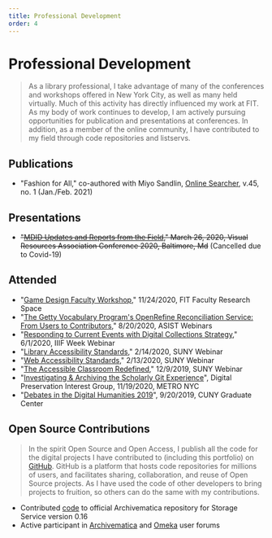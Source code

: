 ```yaml
---
title: Professional Development
order: 4
---
```


# Professional Development

> As a library professional, I take advantage of many of the conferences and workshops offered in New York City, as well as many held virtually. Much of this activity has directly influenced my work at FIT. As my body of work continues to develop, I am actively pursuing opportunities for publication and presentations at conferences. In addition, as a member of the online community, I have contributed to my field through code repositories and listservs.

## Publications

- "Fashion for All," co-authored with Miyo Sandlin, [Online Searcher](https://www.infotoday.com/onlinesearcher/), v.45, no. 1 (Jan./Feb. 2021)

## Presentations

- ~~"[MDID Updates and Reports from the Field](https://vra2020.sched.com/event/Vihe/mdid-updates-and-reports-from-the-field)," March 26, 2020, Visual Resources Association Conference 2020, Baltimore, Md~~ (Cancelled due to Covid-19)

## Attended

- "[Game Design Faculty Workshop](https://www.fitnyc.edu/frs/)," 11/24/2020, FIT Faculty Research Space
- "[The Getty Vocabulary Program's OpenRefine Reconciliation Service: From Users to Contributors](https://www.asist.org/meetings-events/webinars/the-getty-vocabulary-programs-openrefine-reconciliation-service-from-users-to-contributors-dcmi/)," 8/20/2020, ASIST Webinars
- "[Responding to Current Events with Digital Collections Strategy](https://iiif.io/event/2020/iiifweek/#iiif-week-opening-panel-responding-to-current-events-with-digital-collections-strategy)," 6/1/2020, IIIF Week Webinar
- "[Library Accessibility Standards](https://www.youtube.com/watch?v=A64L60jAYaM&feature=youtu.be)," 2/14/2020, SUNY Webinar
- "[Web Accessibility Standards](https://www.youtube.com/watch?v=4t3Xi7iElJ4&feature=youtu.be)," 2/13/2020, SUNY Webinar
- "[The Accessible Classroom Redefined](https://wiki.albany.edu/display/public/askit/2019-12-02+%7C+The+Accessible+Classroom+Redefined)," 12/9/2019, SUNY Webinar
- "[Investigating & Archiving the Scholarly Git Experience](https://investigating-archiving-git.gitlab.io/)", Digital Preservation Interest Group, 11/19/2020, METRO NYC
- "[Debates in the Digital Humanities 2019](https://www.gc.cuny.edu/Page-Elements/Academics-Research-Centers-Initiatives/Doctoral-Programs/English/Events/Open-to-the-Public/Fall-2019/Debates-in-the-Digital-Humanities-2019)", 9/20/2019, CUNY Graduate Center

## Open Source Contributions

> In the spirit Open Source and Open Access, I publish all the code for the digital projects I have contributed to (including this portfolio) on [GitHub](https://github.com/fitnycdigitalinitiatives). GitHub is a platform that hosts code repositories for millions of users, and facilitates sharing, collaboration, and reuse of Open Source projects. As I have used the code of other developers to bring projects to fruition, so others can do the same with my contributions.

 - Contributed [code](https://github.com/artefactual/archivematica-storage-service/pull/515) to official Archivematica repository for Storage Service version 0.16
 - Active participant in [Archivematica](https://groups.google.com/g/archivematica) and [Omeka](https://forum.omeka.org/c/omeka-s) user forums
